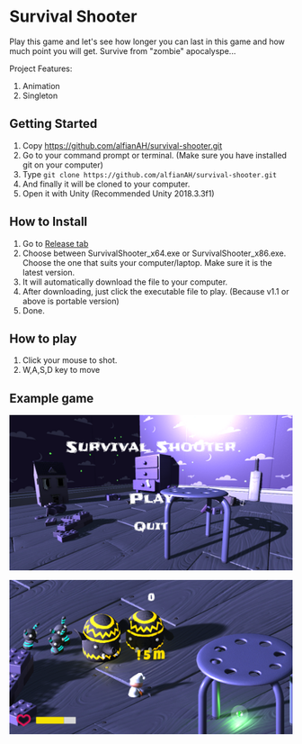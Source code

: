 ﻿# Survival Shooter

Play this game and let's see how longer you can last in this game and how much point you will get. Survive from "zombie" apocalyspe...

Project Features:
1. Animation
1. Singleton

## Getting Started
1. Copy https://github.com/alfianAH/survival-shooter.git
2. Go to your command prompt or terminal. (Make sure you have installed git on your computer)
3. Type `git clone https://github.com/alfianAH/survival-shooter.git`
4. And finally it will be cloned to your computer.
5. Open it with Unity (Recommended Unity 2018.3.3f1)

## How to Install
1. Go to [Release tab](https://github.com/alfianAH/survival-shooter/releases)
2. Choose between SurvivalShooter_x64.exe or SurvivalShooter_x86.exe. Choose the one that suits your computer/laptop. Make sure it is the latest version.
3. It will automatically download the file to your computer.
4. After downloading, just click the executable file to play. (Because v1.1 or above is portable version)
5. Done.

## How to play
1. Click your mouse to shot. 
1. W,A,S,D key to move

## Example game

![GamePlay](/images/gameplay1.PNG)

![GamePlay](/images/gameplay2.PNG)